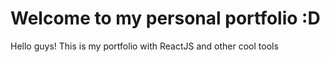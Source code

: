 # Welcome to my personal portfolio :D

Hello guys! This is my portfolio with ReactJS and other cool tools

